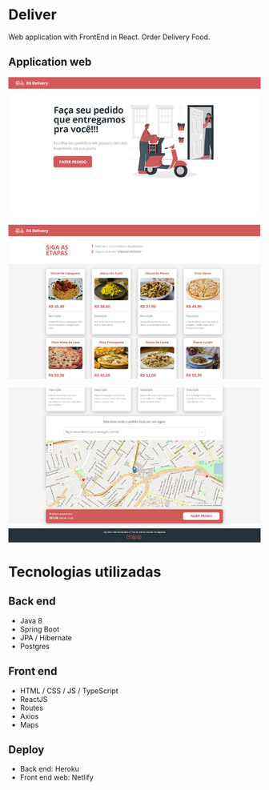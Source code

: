 # Deliver
Web application with FrontEnd in React. Order Delivery Food.

## Application web
![Snapshot 1](https://github.com/gracyaneoliveira/dsdeliver-sds2/blob/main/front-web/snaphsots/snapshot1.png)

![Snapshot 2](https://github.com/gracyaneoliveira/dsdeliver-sds2/blob/main/front-web/snaphsots/snapshot2.png)

![Snapshot 3](https://github.com/gracyaneoliveira/dsdeliver-sds2/blob/main/front-web/snaphsots/snapshot3.png)

# Tecnologias utilizadas
## Back end
- Java 8
- Spring Boot
- JPA / Hibernate
- Postgres
## Front end
- HTML / CSS / JS / TypeScript
- ReactJS
- Routes
- Axios
- Maps
## Deploy
- Back end: Heroku
- Front end web: Netlify
